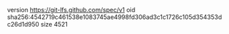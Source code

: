 version https://git-lfs.github.com/spec/v1
oid sha256:4542719c461538e1083745ae4998fd306ad3c1c1726c105d354353dc26d1d950
size 4521
